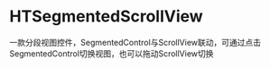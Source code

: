 # HTSegmentedScrollView
一款分段视图控件，SegmentedControl与ScrollView联动，可通过点击SegmentedControl切换视图，也可以拖动ScrollView切换
